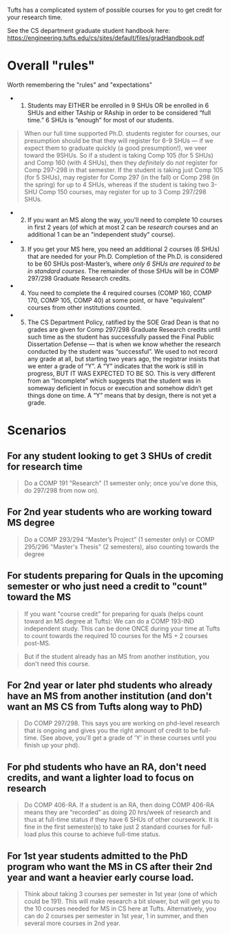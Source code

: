 Tufts has a complicated system of possible courses for you to get credit for your research time.

See the CS department graduate student handbook here:
https://engineering.tufts.edu/cs/sites/default/files/gradHandbook.pdf

# Overall "rules"

Worth remembering the "rules" and "expectations"

* 1) Students may EITHER be enrolled in 9 SHUs OR be enrolled in 6 SHUs and either TAship or RAship in order to be considered “full time.” 6 SHUs is “enough” for most of our students.

> When our full time supported Ph.D. students register for courses, our presumption should be that they will register for 6-9 SHUs — if we expect them to graduate quickly (a good presumption!), we veer toward the 9SHUs.   So if a student is taking Comp 105 (for 5 SHUs) and Comp 160 (with 4 SHUs), then they *definitely* do *not* register for Comp 297-298 in that semester.   If the student is taking just Comp 105 (for 5 SHUs), may register for Comp 297 (in the fall) or Comp 298 (in the spring) for up to 4 SHUs, whereas if the student is taking two 3-SHU Comp 150 courses, may register for up to 3 Comp 297/298 SHUs.

* 2) If you want an MS along the way, you'll need to complete 10 courses in first 2 years (of which at most 2 can be *research* courses and an additional 1 can be an "independent study" course).

* 3) If you get your MS here, you need an additional 2 courses (6 SHUs) that are needed for your Ph.D. Completion of the Ph.D. is considered to be 60 SHUs post-Master’s, where *only 6 SHUs are required to be in standard courses*. The remainder of those SHUs will be in COMP 297/298 Graduate Research credits.

* 4) You need to complete the 4 required courses (COMP 160, COMP 170, COMP 105, COMP 40) at some point, or have "equivalent" courses from other institutions counted.
    
* 5) The CS Department Policy, ratified by the SOE Grad Dean is that no grades are given for Comp 297/298 Graduate Research credits until such time as the student has successfully passed the Final Public Dissertation Defense — that is when we know whether the research conducted by the student was “successful”. We used to not record any grade at all, but starting two years ago, the registrar insists that we enter a grade of “Y”.   A “Y” indicates that the work is still in progress, BUT IT WAS EXPECTED TO BE SO.   This is very different from an “Incomplete” which suggests that the student was in someway deficient in focus or execution and somehow didn’t get things done on time.   A “Y” means that by design, there is not yet a grade.
    
# Scenarios

## For any student looking to get 3 SHUs of credit for research time

> Do a COMP 191 "Research" (1 semester only; once you've done this, do 297/298 from now on).

## For 2nd year students who are working toward MS degree

> Do a COMP 293/294 “Master’s Project” (1 semester only) or COMP 295/296 "Master's Thesis" (2 semesters), also counting towards the degree

## For students preparing for Quals in the upcoming semester or who just need a credit to "count" toward the MS

> If you want "course credit" for preparing for quals (helps count toward an MS degree at Tufts): We can do a COMP 193-IND independent study. This can be done ONCE during your time at Tufts to count towards the required 10 courses for the MS + 2 courses post-MS.

> But if the student already has an MS from another institution, you don't need this course.  

## For 2nd year or later phd students who already have an MS from another institution (and don't want an MS CS from Tufts along way to PhD)

> Do COMP 297/298. This says you are working on phd-level research that is ongoing and gives you the right amount of credit to be full-time. (See above, you'll get a grade of 'Y' in these courses until you finish up your phd).

## For phd students who have an RA, don't need credits, and want a lighter load to focus on research

> Do COMP 406-RA. If a student is an RA, then doing COMP 406-RA means they are “recorded” as doing 20 hrs/week of research and thus at full-time status if they have 6 SHUs of other coursework. It is fine in the first semester(s) to take just 2 standard courses for full-load plus this course to achieve full-time status.

## For 1st year students admitted to the PhD program who want the MS in CS after their 2nd year and want a heavier early course load.

> Think about taking 3 courses per semester in 1st year (one of which could be 191). This will make research a bit slower, but will get you to the 10 courses needed for MS in CS here at Tufts.
> Alternatively, you can do 2 courses per semester in 1st year, 1 in summer, and then several more courses in 2nd year.

 
